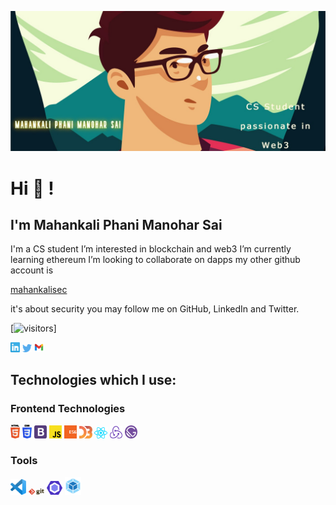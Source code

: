 ![Mahankali banner image](./github.jpg)
# Hi 👋 !

## I'm Mahankali Phani Manohar Sai


I'm a CS student 
I’m interested in blockchain and web3
I’m currently learning ethereum 
I’m looking to collaborate on dapps
my other github account is <a href="github.com/mahankalisec" target="_blank"><p>mahankalisec</p></a> it's about security
you may follow me on GitHub, LinkedIn and Twitter.  

[![visitors](https://visitor-badge.laobi.icu/badge?page_id=m4h4nk4l1)]
<div>
<a href="https://www.linkedin.com/in/mahankali-phani-manohar/" target="_blank"><img src='./images/linkedin.svg' alt='LinkedIn' width="3%"></a>
<a href="https://twitter.com/mahankalicode" target="_blank"><img src='./images/twitter.svg' alt='Twitter' width="3%" title='@Asabeneh'></a>
<a href="mailto:m4h4nk4l1@gmail.com"><img src='./images/gmail.svg' alt='gmail' width="3%"></a>

</div>

## Technologies which I use:

### Frontend Technologies

<div>
  <img src ="./images/html-5.svg" alt="HTML5 logo" width="3%" title='HTML5'/>
  <img src ="./images/css-3.svg" alt="CSS3 logo" width="3%" title='CSS3'/>
  <img src ="./images/bootstrap.svg" alt="Bootstrap logo" width="4%" title='Bootstrap'/>
  <img src ="./images/javascript.svg" alt="JavaScript logo" width="4%" title='JavaScript'/>
  <img src ="./images/es6.svg" alt="ES6 logo" width="4%" title='ES6'/>
  <img src ="./images/d3.svg" alt="D3 logo" width="4%" title='D3.js'/>
  <img src ="./images/react.svg" alt="react logo" width="4%" title='React'/>
  <img src ="./images/redux.svg" alt="redux logo" width="4%" title='Redux'/>
  <img src ="./images/gatsby.svg" alt="Gatsby logo" width="4%" title='Gatsby'/>
<div> 

### Tools

<div>
  <img src ="./images/visual-studio-code.svg" alt="VS Code logo" width="5%" title='Visual Studio Code'/>
  <img src ="./images/git.svg" alt="Git logo" width="5%" title='Git'/>
  <img src ="./images/eslint.svg" alt="ESLint logo" width="5%" title='ESLint'/>
  <img src ="./images/webpack.svg" alt="Webpack logo" width="5%" title='Webpack'/>
</div>
  

